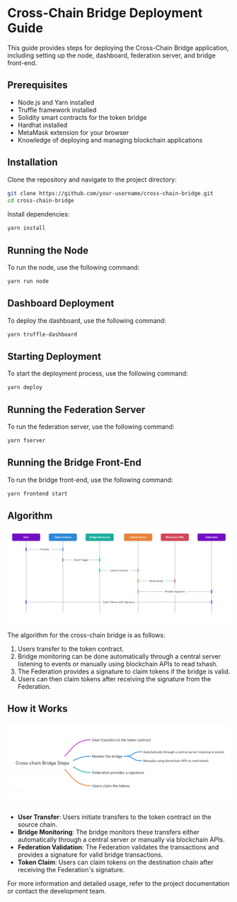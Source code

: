 # Cross-Chain Bridge Deployment Guide

This guide provides steps for deploying the Cross-Chain Bridge application, including setting up the node, dashboard, federation server, and bridge front-end.

## Prerequisites

- Node.js and Yarn installed
- Truffle framework installed
- Solidity smart contracts for the token bridge
- Hardhat installed
- MetaMask extension for your browser
- Knowledge of deploying and managing blockchain applications

## Installation

Clone the repository and navigate to the project directory:

```bash
git clone https://github.com/your-username/cross-chain-bridge.git
cd cross-chain-bridge
```

Install dependencies:

```bash
yarn install
```

## Running the Node

To run the node, use the following command:

```bash
yarn run node
```

## Dashboard Deployment

To deploy the dashboard, use the following command:

```bash
yarn truffle-dashboard
```

## Starting Deployment

To start the deployment process, use the following command:

```bash
yarn deploy
```

## Running the Federation Server

To run the federation server, use the following command:

```bash
yarn fserver
```

## Running the Bridge Front-End

To run the bridge front-end, use the following command:

```bash
yarn frontend start
```

## Algorithm
![Flow](./assets/flow-a.png)

The algorithm for the cross-chain bridge is as follows:

1. Users transfer to the token contract.
2. Bridge monitoring can be done automatically through a central server listening to events or manually using blockchain APIs to read txhash.
3. The Federation provides a signature to claim tokens if the bridge is valid.
4. Users can then claim tokens after receiving the signature from the Federation.

## How it Works
![Flow](./assets/flow-b.png)

- **User Transfer**: Users initiate transfers to the token contract on the source chain.
- **Bridge Monitoring**: The bridge monitors these transfers either automatically through a central server or manually via blockchain APIs.
- **Federation Validation**: The Federation validates the transactions and provides a signature for valid bridge transactions.
- **Token Claim**: Users can claim tokens on the destination chain after receiving the Federation's signature.

For more information and detailed usage, refer to the project documentation or contact the development team.
